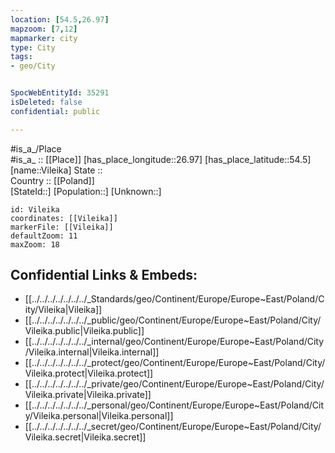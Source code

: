 ```yaml
---
location: [54.5,26.97] 
mapzoom: [7,12] 
mapmarker: city 
type: City
tags:
- geo/City


SpocWebEntityId: 35291
isDeleted: false
confidential: public

---
```

#is_a_/Place  
#is_a_ :: [[Place]] 
[has_place_longitude::26.97] 
[has_place_latitude::54.5] 
[name::Vileika] 
State ::  
Country :: [[Poland]]  
[StateId::] 
[Population::] 
[Unknown::] 


```leaflet
id: Vileika
coordinates: [[Vileika]] 
markerFile: [[Vileika]] 
defaultZoom: 11 
maxZoom: 18
```


## Confidential Links & Embeds: 
- [[../../../../../../../_Standards/geo/Continent/Europe/Europe~East/Poland/City/Vileika|Vileika]] 
- [[../../../../../../../_public/geo/Continent/Europe/Europe~East/Poland/City/Vileika.public|Vileika.public]] 
- [[../../../../../../../_internal/geo/Continent/Europe/Europe~East/Poland/City/Vileika.internal|Vileika.internal]] 
- [[../../../../../../../_protect/geo/Continent/Europe/Europe~East/Poland/City/Vileika.protect|Vileika.protect]] 
- [[../../../../../../../_private/geo/Continent/Europe/Europe~East/Poland/City/Vileika.private|Vileika.private]] 
- [[../../../../../../../_personal/geo/Continent/Europe/Europe~East/Poland/City/Vileika.personal|Vileika.personal]] 
- [[../../../../../../../_secret/geo/Continent/Europe/Europe~East/Poland/City/Vileika.secret|Vileika.secret]] 
